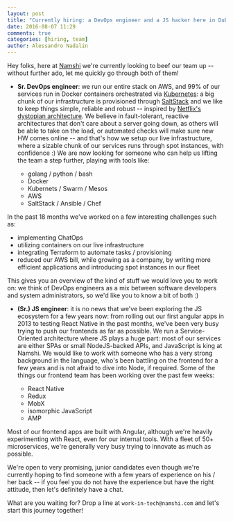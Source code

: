 ```yaml
---
layout: post
title: "Currently hiring: a DevOps engineer and a JS hacker here in Dubai"
date: 2016-08-07 11:29
comments: true
categories: [hiring, team]
author: Alessandro Nadalin
---
```


Hey folks, here at [Namshi](https://www.namshi.com) we're currently looking
to beef our team up -- without further ado, let me quickly go through both
of them!

<!-- more -->

* **Sr. DevOps engineer**: we run our entire stack on AWS, and 99% of our
services run in Docker containers orchestrated via [Kubernetes](http://kubernetes.io/):
a big chunk of our infrastructure is provisioned through [SaltStack](https://saltstack.com/)
and we like to keep things simple, reliable and robust -- inspired by
[Netflix's dystopian architecture](https://www.infoq.com/news/2013/05/dystopia-as-a-service).
We believe in fault-tolerant, reactive architectures that don't care about a
server going down, as others will be able to take on the load, or automated checks
will make sure new HW comes online -- and that's how we setup our live infrastructure,
where a sizable chunk of our services runs through spot instances, with confidence :)
We are now looking for someone who can help us lifting the team a step further, playing
with tools like:

  * golang / python / bash
  * Docker
  * Kubernets / Swarm / Mesos
  * AWS
  * SaltStack / Ansible / Chef

In the past 18 months we've worked on a few interesting challenges such as:

  * implementing ChatOps
  * utilizing containers on our live infrastructure
  * integrating Terraform to automate tasks / provisioning
  * reduced our AWS bill, while growing as a company, by writing more efficient
  applications and introducing spot instances in our fleet

This gives you an overview of the kind of stuff we would love you to work on:
we think of DevOps engineers as a mix between software developers
and system administrators, so we'd like you to know a bit of both :)

* **(Sr.) JS engineer**: it is no news that we've been exploring the JS ecosystem
for a few years now: from rolling out our first angular apps in 2013 to testing
React Native in the past months, we've been very busy trying to push our frontends
as far as possible.
We run a Service-Oriented architecture where JS plays a huge part: most of our
services are either SPAs or small NodeJS-backed APIs, and JavaScript is king at
Namshi.
We would like to work with someone who has a very strong background in the language,
who's been battling on the frontend for a few years and is not afraid to dive into
Node, if required.
Some of the things our frontend team has been working over the past few weeks:

  * React Native
  * Redux
  * MobX
  * isomorphic JavaScript
  * AMP

Most of our frontend apps are built with Angular, although we're heavily experimenting
with React, even for our internal tools. With a fleet of 50+ microservices, we're
generally very busy trying to innovate as much as possible.

We're open to very promising, junior candidates even though we're currently hoping
to find someone with a few years of experience on his / her back -- if you feel you
do not have the experience but have the right attitude, then let's definitely have
a chat.

What are you waiting for? Drop a line at `work-in-tech@namshi.com` and let's
start this journey together!
